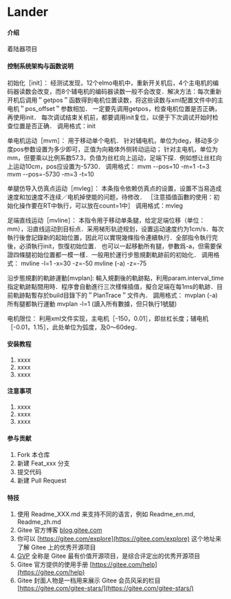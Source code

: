 # Lander

#### 介绍
着陆器项目

#### 控制系统架构与函数说明
初始化［init］：
经测试发现，12个elmo电机中，重新开关机后，4个主电机的编码器读数会改变，而8个辅电机的编码器读数一般不会改变．解决方法：每次重新开机后调用＂getpos＂函数得到电机位置读数，将这些读数与xml配置文件中的主电机＂pos_offset＂参数相加．
一定要先调用getpos，检查电机位置是否正确，再使用init．
每次调试结束关机前，都要调用init复位，以便于下次调试开始时检查位置是否正确．
调用格式：init

单电机运动［mvm］：
用于移动单个电机．
针对辅电机，单位为deg，移动多少度pos参数设置为多少即可，正值为向箱体外侧转动运动；
针对主电机，单位为mm，但要乘以比例系数57.3，负值为丝杠向上运动，足端下探．例如想让丝杠向上运动10cm，pos应设置为-5730．
调用格式：
mvm --pos=10 -m=1 -t=3 
mvm --pos=-5730 -m=3  -t=10

单腿仿导入仿真点运动［mvleg］：
本条指令依赖仿真点的设置，设置不当易造成速度和加速度不连续／电机掉使能的问题，待修改．
［注意插值函數的使用：初始化操作要在RT中執行，可以放在count=1中］
调用格式：mvleg

足端直线运动［mvline］：
本指令用于移动单条腿，给定足端位移（单位：mm），沿直线运动到目标点．采用梯形轨迹规划，设置运动速度约为1cm/s．每次執行後會記錄新的起始位置，因此可以實現幾條指令連續執行．全部指令執行完後，必須執行init，恢復初始位置．
也可以一起移動所有腿，參數爲-a，但需要保證四條腿初始位置都一模一樣．一般用於運行步態規劃軌跡前的初始化．
调用格式：
mvline -l=1 -x=30 -z=-50
mvline (-a) -z=-75

沿步態規劃的軌跡運動[mvplan]:
輸入規劃後的軌跡點，利用param.interval_time指定軌跡點間用時．程序會自動進行三次樣條插值，擬合足端在每1ms的軌跡．目前軌跡點暫存於build目錄下的＂PlanTrace＂文件內．
調用格式：
mvplan (-a) 所有腿都執行運動
mvplan -l=1 (讀入所有數據，但只執行1號腿)

电机限位：
利用xml文件实现，主电机［-150，0.01］，即丝杠长度；辅电机［-0.01，1.15］，此处单位为弧度，及0～60deg．


#### 安装教程

1.  xxxx
2.  xxxx
3.  xxxx

#### 注意事项

1.  xxxx
2.  xxxx
3.  xxxx

#### 参与贡献

1.  Fork 本仓库
2.  新建 Feat_xxx 分支
3.  提交代码
4.  新建 Pull Request


#### 特技

1.  使用 Readme\_XXX.md 来支持不同的语言，例如 Readme\_en.md, Readme\_zh.md
2.  Gitee 官方博客 [blog.gitee.com](https://blog.gitee.com)
3.  你可以 [https://gitee.com/explore](https://gitee.com/explore) 这个地址来了解 Gitee 上的优秀开源项目
4.  [GVP](https://gitee.com/gvp) 全称是 Gitee 最有价值开源项目，是综合评定出的优秀开源项目
5.  Gitee 官方提供的使用手册 [https://gitee.com/help](https://gitee.com/help)
6.  Gitee 封面人物是一档用来展示 Gitee 会员风采的栏目 [https://gitee.com/gitee-stars/](https://gitee.com/gitee-stars/)
